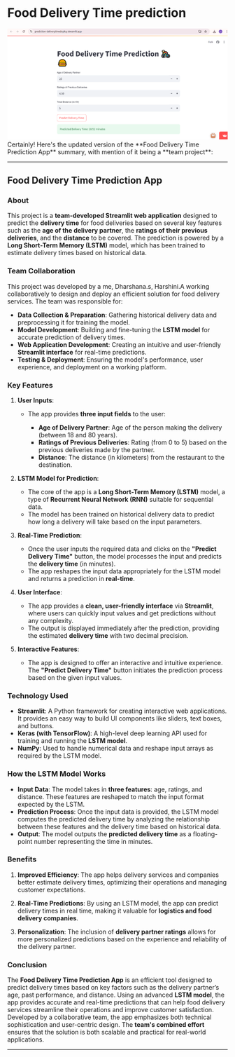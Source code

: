 # Food Delivery Time prediction
<img src="Appimage.png" >
Certainly! Here's the updated version of the **Food Delivery Time Prediction App** summary, with mention of it being a **team project**:

---
## **Food Delivery Time Prediction App**

### **About**

This project is a **team-developed Streamlit web application** designed to predict the **delivery time** for food deliveries based on several key features such as the **age of the delivery partner**, the **ratings of their previous deliveries**, and the **distance** to be covered. The prediction is powered by a **Long Short-Term Memory (LSTM)** model, which has been trained to estimate delivery times based on historical data.

### **Team Collaboration**

This project was developed by a me, Dharshana.s, Harshini.A working collaboratively to design and deploy an efficient solution for food delivery services. The team was responsible for:

* **Data Collection & Preparation**: Gathering historical delivery data and preprocessing it for training the model.
* **Model Development**: Building and fine-tuning the **LSTM model** for accurate prediction of delivery times.
* **Web Application Development**: Creating an intuitive and user-friendly **Streamlit interface** for real-time predictions.
* **Testing & Deployment**: Ensuring the model's performance, user experience, and deployment on a working platform.

### **Key Features**

1. **User Inputs**:

   * The app provides **three input fields** to the user:

     * **Age of Delivery Partner**: Age of the person making the delivery (between 18 and 80 years).
     * **Ratings of Previous Deliveries**: Rating (from 0 to 5) based on the previous deliveries made by the partner.
     * **Distance**: The distance (in kilometers) from the restaurant to the destination.

2. **LSTM Model for Prediction**:

   * The core of the app is a **Long Short-Term Memory (LSTM)** model, a type of **Recurrent Neural Network (RNN)** suitable for sequential data.
   * The model has been trained on historical delivery data to predict how long a delivery will take based on the input parameters.

3. **Real-Time Prediction**:

   * Once the user inputs the required data and clicks on the **"Predict Delivery Time"** button, the model processes the input and predicts the **delivery time** (in minutes).
   * The app reshapes the input data appropriately for the LSTM model and returns a prediction in **real-time**.

4. **User Interface**:

   * The app provides a **clean, user-friendly interface** via **Streamlit**, where users can quickly input values and get predictions without any complexity.
   * The output is displayed immediately after the prediction, providing the estimated **delivery time** with two decimal precision.

5. **Interactive Features**:

   * The app is designed to offer an interactive and intuitive experience. The **"Predict Delivery Time"** button initiates the prediction process based on the given input values.

### **Technology Used**

* **Streamlit**: A Python framework for creating interactive web applications. It provides an easy way to build UI components like sliders, text boxes, and buttons.
* **Keras (with TensorFlow)**: A high-level deep learning API used for training and running the **LSTM model**.
* **NumPy**: Used to handle numerical data and reshape input arrays as required by the LSTM model.


### **How the LSTM Model Works**

* **Input Data**: The model takes in **three features**: age, ratings, and distance. These features are reshaped to match the input format expected by the LSTM.
* **Prediction Process**: Once the input data is provided, the LSTM model computes the predicted delivery time by analyzing the relationship between these features and the delivery time based on historical data.
* **Output**: The model outputs the **predicted delivery time** as a floating-point number representing the time in minutes.

### **Benefits**

1. **Improved Efficiency**: The app helps delivery services and companies better estimate delivery times, optimizing their operations and managing customer expectations.

2. **Real-Time Predictions**: By using an LSTM model, the app can predict delivery times in real time, making it valuable for **logistics and food delivery companies**.

3. **Personalization**: The inclusion of **delivery partner ratings** allows for more personalized predictions based on the experience and reliability of the delivery partner.

### **Conclusion**

The **Food Delivery Time Prediction App** is an efficient tool designed to predict delivery times based on key factors such as the delivery partner’s age, past performance, and distance. Using an advanced **LSTM model**, the app provides accurate and real-time predictions that can help food delivery services streamline their operations and improve customer satisfaction. Developed by a collaborative team, the app emphasizes both technical sophistication and user-centric design. The **team's combined effort** ensures that the solution is both scalable and practical for real-world applications.

---


